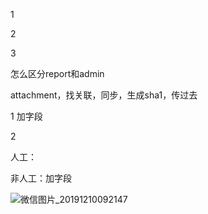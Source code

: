 1 

2 

3 

怎么区分report和admin

attachment，找关联，同步，生成sha1，传过去



1 加字段

2 

人工：

非人工：加字段

![微信图片_20191210092147](C:\note\任务日志\服务器数据同步\assets\微信图片_20191210092147-1575940949520.jpg)